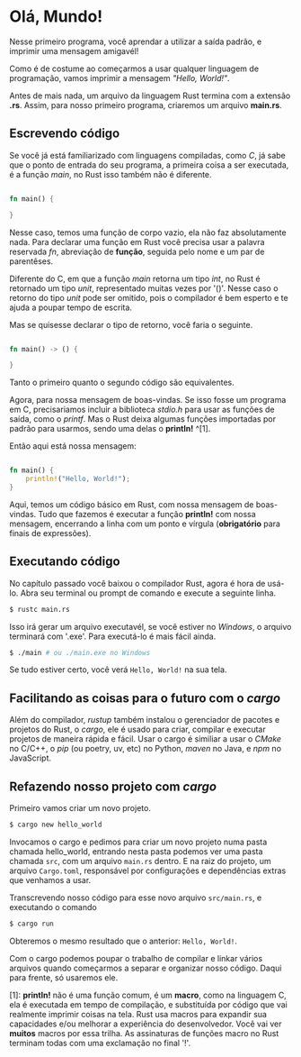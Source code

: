 # Olá, Mundo!

Nesse primeiro programa, você aprendar a utilizar a saída padrão, e imprimir uma mensagem amigavél!


Como é de costume ao começarmos a usar qualquer linguagem de programação, vamos imprimir a mensagem _"Hello, World!"_.

Antes de mais nada, um arquivo da linguagem Rust termina com a extensão **.rs**. Assim, para nosso primeiro programa, criaremos um arquivo __main.rs__.


## Escrevendo código

Se você já está familiarizado com linguagens compiladas, como _C_, já sabe que o ponto de entrada do seu programa, a primeira coisa a ser executada, é a função _main_, no Rust isso também não é diferente.

```rust

fn main() {

}

```

Nesse caso, temos uma função de corpo vazio, ela não faz absolutamente nada. Para declarar uma função em Rust você precisa usar a palavra reservada _fn_, abreviação de **função**, seguida pelo nome e um par de parentêses.

Diferente do C, em que a função _main_ retorna um tipo _int_, no Rust é retornado um tipo _unit_, representado muitas vezes por '()'. Nesse caso o retorno do tipo _unit_ pode ser omitido, pois o compilador é bem esperto e te ajuda a poupar tempo de escrita. 

Mas se quisesse declarar o tipo de retorno, você faria o seguinte.


```rust

fn main() -> () {

}

```

Tanto o primeiro quanto o segundo código são equivalentes.


Agora, para nossa mensagem de boas-vindas. Se isso fosse um programa em C, precisariamos incluir a biblioteca _stdio.h_ para usar as funções de saída, como o _printf_. Mas o Rust deixa algumas funções importadas por padrão para usarmos, sendo uma delas o __println!__ ^[1].

Então aqui está nossa mensagem:

```rust

fn main() {
    println!("Hello, World!");
}

```

Aqui, temos um código básico em Rust, com nossa mensagem de boas-vindas. Tudo que fazemos é executar a função __println!__ com nossa mensagem, encerrando a linha com um ponto e vírgula (**obrigatório** para finais de expressões).

## Executando código

No capítulo passado você baixou o compilador Rust, agora é hora de usá-lo. Abra seu terminal ou prompt de comando e execute a seguinte linha.

```bash
$ rustc main.rs
```

Isso irá gerar um arquivo executavél, se você estiver no _Windows_, o arquivo terminará com '.exe'. Para executá-lo é mais fácil ainda.

```bash
$ ./main # ou ./main.exe no Windows
```

Se tudo estiver certo, você verá `Hello, World!` na sua tela.

## Facilitando as coisas para o futuro com o _cargo_

Além do compilador, _rustup_ também instalou o gerenciador de pacotes e projetos do Rust, o _cargo_, ele é usado para criar, compilar e executar projetos de maneira rápida e fácil. Usar o cargo é similiar a usar o _CMake_ no C/C++, o _pip_ (ou poetry, uv, etc) no Python, _maven_ no Java, e _npm_ no JavaScript.


## Refazendo nosso projeto com _cargo_

Primeiro vamos criar um novo projeto.

```bash
$ cargo new hello_world
```

Invocamos o cargo e pedimos para criar um novo projeto numa pasta chamada hello_world, entrando nesta pasta podemos ver uma pasta chamada `src`, com um arquivo `main.rs` dentro. E na raiz do projeto, um arquivo `Cargo.toml`, responsável por configurações e dependências extras que venhamos a usar.

Transcrevendo nosso código para esse novo arquivo `src/main.rs`, e executando o comando

```bash
$ cargo run
```

Obteremos o mesmo resultado que o anterior: `Hello, World!`.

Com o cargo podemos poupar o trabalho de compilar e linkar vários arquivos quando começarmos a separar e organizar nosso código. Daqui para frente, só usaremos ele.


[1]: __println!__ não é uma função comum, é um **macro**, como na linguagem C, ela é executada em tempo de compilação, e substituída por código que vai realmente imprimir coisas na tela. Rust usa macros para expandir sua capacidades e/ou melhorar a experiência do desenvolvedor. Você vai ver __muitos__ macros por essa trilha. As assinaturas de funções macro no Rust terminam todas com uma exclamação no final '!'.
